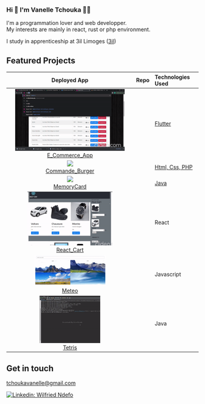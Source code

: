 ### Hi 👋 I'm Vanelle Tchouka 👨‍💻

I'm a programmation lover and web developper.<br/>
My interests are mainly in react, rust or php environment.<br/>

I study in apprenticeship at 3il Limoges (<a href="https://www.3il-ingenieurs.fr/">3il</a>)
## Featured Projects


| Deployed App | Repo | Technologies Used |
|:-------------:|:-------------:|:----------|
| <a href="#"><img src="https://github.com/Tchouka-Vanelle/Tchouka-Vanelle/blob/main/gif_dossier/burger.gif" width="90%" /></a><br /><a href="https://github.com/Tchouka-Vanelle/flutter_eCommerce_app">E_Commerce_App</a> | <a href="#"><img src="https://cdn.iconscout.com/icon/free/png-256/github-153-675523.png" alt="" width="24px" /></a> | <a href="#"> Flutter </a> |
| <a href="#"><img src="https://github.com/Tchouka-Vanelle/Tchouka-Vanelle/blob/main/gif_dossier/e_commerce_flutter.gif" width="90%" /></a><br /><a href="#">Commande_Burger</a> | <a href="#"><img src="https://cdn.iconscout.com/icon/free/png-256/github-153-675523.png" alt="" width="24px" /></a> | <a href="#">Html, Css, PHP </a> |
| <a href="#"><img src="https://github.com/Tchouka-Vanelle/Tchouka-Vanelle/blob/main/gif_dossier/memory.gif" width="80%" /></a><br /><a href="#">MemoryCard</a> | <a href="https://github.com/Tchouka-Vanelle/MemoryCard"><img src="https://cdn.iconscout.com/icon/free/png-256/github-153-675523.png" alt="" width="24px" /></a> | <a href="#">Java </a> |
| <a href="#"><img src="https://github.com/Tchouka-Vanelle/Tchouka-Vanelle/blob/main/gif_dossier/react_cart.gif" width="70%" /></a><br /><a href="#">React_Cart</a> | <a href="https://github.com/Tchouka-Vanelle/react_cart"><img src="https://cdn.iconscout.com/icon/free/png-256/github-153-675523.png" alt="" width="24px" /></a> | React |
| <a style="display: inline-block" href="#"><img src="https://github.com/Tchouka-Vanelle/Tchouka-Vanelle/blob/main/gif_dossier/meteo.gif" width="60%" /></a><br /><a href="#">Meteo</a> |  | Javascript |
| <a href="https://b0p6g4.csb.app/"><img src="https://github.com/Tchouka-Vanelle/Tchouka-Vanelle/blob/main/gif_dossier/tetris.gif" width="50%" /></a><br /><a href="#">Tetris</a> |  |Java |


<!--
**Tchouka-Vanelle/Storie** is a ✨ _special_ ✨ repository because its `README.md` (this file) appears on your GitHub profile.

Here are some ideas to get you started:

- 🔭 I’m currently working on ...
- 🌱 I’m currently learning ...
- 👯 I’m looking to collaborate on ...
- 🤔 I’m looking for help with ...
- 💬 Ask me about ...
- 📫 How to reach me: ...
- 😄 Pronouns: ...
- ⚡ Fun fact: ...
-->

## Get in touch 

tchoukavanelle@gmail.com

[![Linkedin: Wilfried Ndefo](https://img.shields.io/badge/-LinkedIn-blue?style=flat-square&logo=Linkedin&logoColor=white&link=https://www.linkedin.com/in/thomasdunn891/)](https://www.linkedin.com/in/vanelle-ivanna-tchouka-8b101a244/)
